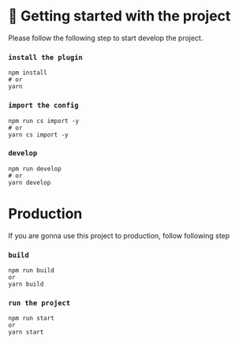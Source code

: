 # 🚀 Getting started with the project

Please follow the following step to start develop the project.

### `install the plugin`
```
npm install
# or
yarn
```

### `import the config`
```
npm run cs import -y
# or
yarn cs import -y
```

### `develop`

```
npm run develop
# or
yarn develop
```

# Production

If you are gonna use this project to production, follow following step

### `build`
```
npm run build
or
yarn build
```


### `run the project`
```
npm run start
or
yarn start
```
